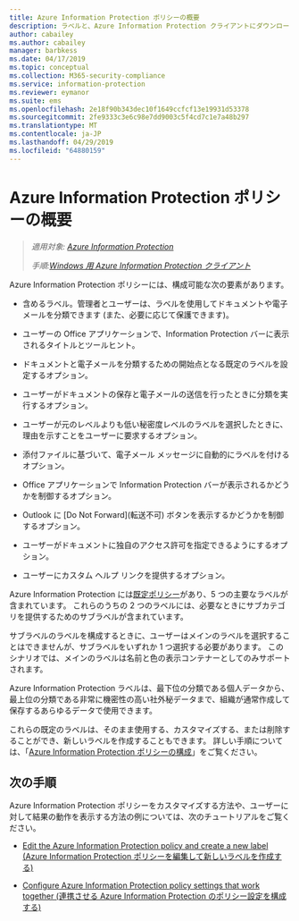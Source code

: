 ```yaml
---
title: Azure Information Protection ポリシーの概要
description: ラベルと、Azure Information Protection クライアントにダウンロードされる Azure Information Protection ポリシーの設定を理解します。
author: cabailey
ms.author: cabailey
manager: barbkess
ms.date: 04/17/2019
ms.topic: conceptual
ms.collection: M365-security-compliance
ms.service: information-protection
ms.reviewer: eymanor
ms.suite: ems
ms.openlocfilehash: 2e18f90b343dec10f1649ccfcf13e19931d53378
ms.sourcegitcommit: 2fe9333c3e6c98e7dd9003c5f4cd7c1e7a48b297
ms.translationtype: MT
ms.contentlocale: ja-JP
ms.lasthandoff: 04/29/2019
ms.locfileid: "64880159"
---
```

# <a name="overview-of-the-azure-information-protection-policy"></a>Azure Information Protection ポリシーの概要

>*適用対象: [Azure Information Protection](https://azure.microsoft.com/pricing/details/information-protection)*
>
> *手順:[Windows 用 Azure Information Protection クライアント](faqs.md#whats-the-difference-between-the-azure-information-protection-client-and-the-azure-information-protection-unified-labeling-client)*

Azure Information Protection ポリシーには、構成可能な次の要素があります。
    
- 含めるラベル。管理者とユーザーは、ラベルを使用してドキュメントや電子メールを分類できます (また、必要に応じて保護できます)。

- ユーザーの Office アプリケーションで、Information Protection バーに表示されるタイトルとツールヒント。

- ドキュメントと電子メールを分類するための開始点となる既定のラベルを設定するオプション。

- ユーザーがドキュメントの保存と電子メールの送信を行ったときに分類を実行するオプション。

- ユーザーが元のレベルよりも低い秘密度レベルのラベルを選択したときに、理由を示すことをユーザーに要求するオプション。

- 添付ファイルに基づいて、電子メール メッセージに自動的にラベルを付けるオプション。

- Office アプリケーションで Information Protection バーが表示されるかどうかを制御するオプション。

- Outlook に [Do Not Forward]\(転送不可\) ボタンを表示するかどうかを制御するオプション。

- ユーザーがドキュメントに独自のアクセス許可を指定できるようにするオプション。

- ユーザーにカスタム ヘルプ リンクを提供するオプション。

Azure Information Protection には[既定ポリシー](configure-policy-default.md)があり、5 つの主要なラベルが含まれています。 これらのうちの 2 つのラベルには、必要なときにサブカテゴリを提供するためのサブラベルが含まれています。 

サブラベルのラベルを構成するときに、ユーザーはメインのラベルを選択することはできませんが、サブラベルをいずれか 1 つ選択する必要があります。 このシナリオでは、メインのラベルは名前と色の表示コンテナーとしてのみサポートされます。

Azure Information Protection ラベルは、最下位の分類である個人データから、最上位の分類である非常に機密性の高い社外秘データまで、組織が通常作成して保存するあらゆるデータで使用できます。 

これらの既定のラベルは、そのまま使用する、カスタマイズする、または削除することができ、新しいラベルを作成することもできます。 詳しい手順については、「[Azure Information Protection ポリシーの構成](configure-policy.md)」をご覧ください。

## <a name="next-steps"></a>次の手順

Azure Information Protection ポリシーをカスタマイズする方法や、ユーザーに対して結果の動作を表示する方法の例については、次のチュートリアルをご覧ください。

- [Edit the Azure Information Protection policy and create a new label (Azure Information Protection ポリシーを編集して新しいラベルを作成する)](infoprotect-quick-start-tutorial.md)

- [Configure Azure Information Protection policy settings that work together (連携させる Azure Information Protection のポリシー設定を構成する)](infoprotect-settings-tutorial.md)
